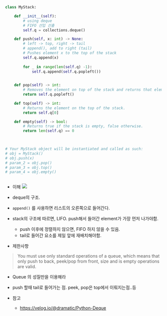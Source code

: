 ```python
class MyStack:

    def __init__(self):
        # using deque
        # FIFO 선입 선출
        self.q = collections.deque()

    def push(self, x: int) -> None:
        # left -> top, right -> tail
        # append(), add to right (tail)
        # Pushes element x to the top of the stack
        self.q.append(x)
        
        for _ in range(len(self.q) -1):
            self.q.append(self.q.popleft())        
        

    def pop(self) -> int:
        # Removes the element on top of the stack and returns that element.
        return self.q.popleft()

    def top(self) -> int:
        # Returns the element on the top of the stack.
        return self.q[0]

    def empty(self) -> bool:
        # Returns true if the stack is empty, false otherwise.
        return len(self.q) == 0
        


# Your MyStack object will be instantiated and called as such:
# obj = MyStack()
# obj.push(x)
# param_2 = obj.pop()
# param_3 = obj.top()
# param_4 = obj.empty()
        
```
- 이해
![](https://velog.velcdn.com/images%2Fdramatic%2Fpost%2Fb1634d3e-1d48-4ca7-8963-1bb7b8627722%2Fimage.png)
- deque의 구조.
- `append()` 를 사용하면 리스트의 오른쪽으로 들어간다.
- stack의 구조에 따르면, LIFO. push해서 들어간 element가 가장 먼저 나가야함.
    - push 이후에 정렬하지 않으면, FIFO 하지 않을 수 있음.
    - tail로 들어간 요소를 제일 앞에 재배치해야함.

- 제한사항

> You must use only standard operations of a queue, which means that only push to back, peek/pop from front, size and is empty operations are valid.
- Queue 의 성질만을 이용해라
- push 할때 tail로 들어가는 점. peek, pop은 top에서 이뤄지는점..등


- 참고
    - https://velog.io/@dramatic/Python-Deque